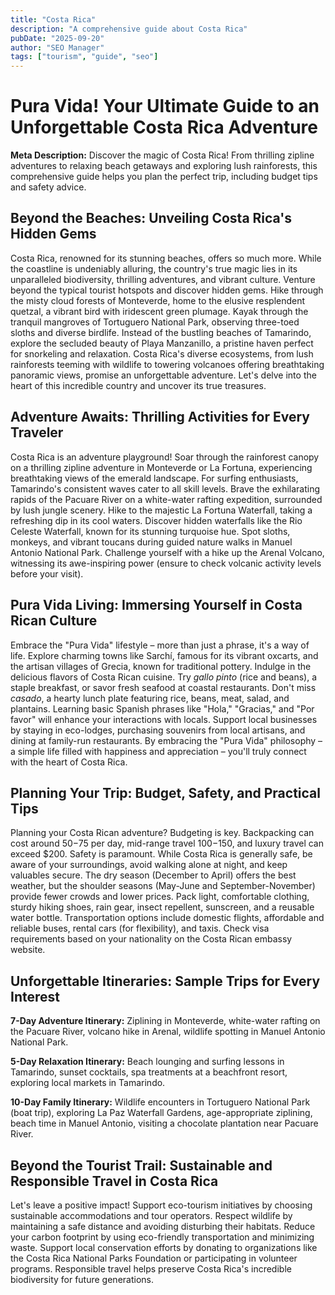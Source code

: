 ```yaml
---
title: "Costa Rica"
description: "A comprehensive guide about Costa Rica"
pubDate: "2025-09-20"
author: "SEO Manager"
tags: ["tourism", "guide", "seo"]
---
```


# Pura Vida! Your Ultimate Guide to an Unforgettable Costa Rica Adventure

**Meta Description:** Discover the magic of Costa Rica! From thrilling zipline adventures to relaxing beach getaways and exploring lush rainforests, this comprehensive guide helps you plan the perfect trip, including budget tips and safety advice.


## Beyond the Beaches: Unveiling Costa Rica's Hidden Gems

Costa Rica, renowned for its stunning beaches, offers so much more. While the coastline is undeniably alluring, the country's true magic lies in its unparalleled biodiversity, thrilling adventures, and vibrant culture.  Venture beyond the typical tourist hotspots and discover hidden gems. Hike through the misty cloud forests of Monteverde, home to the elusive resplendent quetzal, a vibrant bird with iridescent green plumage. Kayak through the tranquil mangroves of Tortuguero National Park, observing three-toed sloths and diverse birdlife. Instead of the bustling beaches of Tamarindo, explore the secluded beauty of Playa Manzanillo, a pristine haven perfect for snorkeling and relaxation.  Costa Rica's diverse ecosystems, from lush rainforests teeming with wildlife to towering volcanoes offering breathtaking panoramic views, promise an unforgettable adventure. Let's delve into the heart of this incredible country and uncover its true treasures.


## Adventure Awaits: Thrilling Activities for Every Traveler

Costa Rica is an adventure playground! Soar through the rainforest canopy on a thrilling zipline adventure in Monteverde or La Fortuna, experiencing breathtaking views of the emerald landscape. For surfing enthusiasts, Tamarindo's consistent waves cater to all skill levels.  Brave the exhilarating rapids of the Pacuare River on a white-water rafting expedition, surrounded by lush jungle scenery. Hike to the majestic La Fortuna Waterfall, taking a refreshing dip in its cool waters. Discover hidden waterfalls like the Rio Celeste Waterfall, known for its stunning turquoise hue. Spot sloths, monkeys, and vibrant toucans during guided nature walks in Manuel Antonio National Park. Challenge yourself with a hike up the Arenal Volcano, witnessing its awe-inspiring power (ensure to check volcanic activity levels before your visit).


## Pura Vida Living: Immersing Yourself in Costa Rican Culture

Embrace the "Pura Vida" lifestyle – more than just a phrase, it's a way of life. Explore charming towns like Sarchí, famous for its vibrant oxcarts, and the artisan villages of Grecia, known for traditional pottery. Indulge in the delicious flavors of Costa Rican cuisine. Try *gallo pinto* (rice and beans), a staple breakfast, or savor fresh seafood at coastal restaurants. Don't miss *casado*, a hearty lunch plate featuring rice, beans, meat, salad, and plantains. Learning basic Spanish phrases like "Hola," "Gracias," and "Por favor" will enhance your interactions with locals. Support local businesses by staying in eco-lodges, purchasing souvenirs from local artisans, and dining at family-run restaurants. By embracing the "Pura Vida" philosophy – a simple life filled with happiness and appreciation – you'll truly connect with the heart of Costa Rica.


## Planning Your Trip: Budget, Safety, and Practical Tips

Planning your Costa Rican adventure?  Budgeting is key. Backpacking can cost around $50-$75 per day, mid-range travel $100-$150, and luxury travel can exceed $200. Safety is paramount. While Costa Rica is generally safe, be aware of your surroundings, avoid walking alone at night, and keep valuables secure. The dry season (December to April) offers the best weather, but the shoulder seasons (May-June and September-November) provide fewer crowds and lower prices. Pack light, comfortable clothing, sturdy hiking shoes, rain gear, insect repellent, sunscreen, and a reusable water bottle. Transportation options include domestic flights, affordable and reliable buses, rental cars (for flexibility), and taxis. Check visa requirements based on your nationality on the Costa Rican embassy website.


## Unforgettable Itineraries: Sample Trips for Every Interest

**7-Day Adventure Itinerary:** Ziplining in Monteverde, white-water rafting on the Pacuare River, volcano hike in Arenal, wildlife spotting in Manuel Antonio National Park.

**5-Day Relaxation Itinerary:** Beach lounging and surfing lessons in Tamarindo, sunset cocktails, spa treatments at a beachfront resort, exploring local markets in Tamarindo.

**10-Day Family Itinerary:** Wildlife encounters in Tortuguero National Park (boat trip), exploring La Paz Waterfall Gardens, age-appropriate ziplining, beach time in Manuel Antonio, visiting a chocolate plantation near Pacuare River.


## Beyond the Tourist Trail: Sustainable and Responsible Travel in Costa Rica

Let's leave a positive impact! Support eco-tourism initiatives by choosing sustainable accommodations and tour operators. Respect wildlife by maintaining a safe distance and avoiding disturbing their habitats. Reduce your carbon footprint by using eco-friendly transportation and minimizing waste. Support local conservation efforts by donating to organizations like the Costa Rica National Parks Foundation or participating in volunteer programs. Responsible travel helps preserve Costa Rica's incredible biodiversity for future generations.